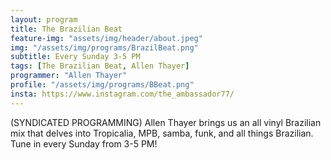 ```yaml
---
layout: program
title: The Brazilian Beat
feature-img: "assets/img/header/about.jpeg"
img: "/assets/img/programs/BrazilBeat.png"
subtitle: Every Sunday 3-5 PM
tags: [The Brazilian Beat, Allen Thayer]
programmer: "Allen Thayer"
profile: "/assets/img/programs/BBeat.png"
insta: https://www.instagram.com/the_ambassador77/
---
```


(SYNDICATED PROGRAMMING) Allen Thayer brings us an all vinyl Brazilian mix that delves into Tropicalia, MPB, samba, funk, and all things Brazilian. Tune in every Sunday from 3-5 PM!
